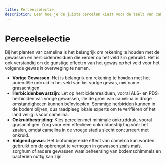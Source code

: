 ```yaml
---
title: Perceelselectie
description: Leer hoe je de juiste percelen kiest voor de teelt van camelina om optimale groei en opbrengst te verzekeren.
---
```

# Perceelselectie

Bij het planten van camelina is het belangrijk om rekening te houden met de gewassen en herbicidenresiduen die eerder op het veld zijn gebruikt. Het is ook verstandig om de gunstige effecten van het gewas op het veld voor het volgende gewas in overweging te nemen.

- **Vorige Gewassen**: Het is belangrijk om rekening te houden met het potentiële onkruid in het veld van het vorige gewas, met name grasachtigen.
- **Herbicidenbewustzijn**: Let op herbicidenresiduen, vooral ALS- en PDS-herbiciden van vorige gewassen, die de groei van camelina in droge omstandigheden kunnen beïnvloeden. Sommige herbiciden kunnen in de bodem blijven, dus raadpleeg lokale experts om te verifiëren of het land veilig is voor camelina.
- **Onkruidbestrijding**: Kies percelen met minimale onkruiddruk, vooral grasachtigen. Zorg voor een effectieve onkruidbestrijding vóór het zaaien, omdat camelina in de vroege stadia slecht concurreert met onkruid.
- **Volgend gewas**: Het biofumigerende effect van camelina kan worden gebruikt om de opbrengst te verhogen in gewassen zoals maïs, sorghum of andere gewassen waar beheersing van bodemschimmels en bacteriën nuttig kan zijn.